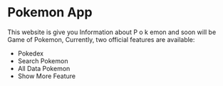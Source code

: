 # Pokemon App

This website is give you Information about P o k emon and soon will be Game of Pokemon,
Currently, two official features are available:

- Pokedex
- Search Pokemon
- All Data Pokemon
- Show More Feature
